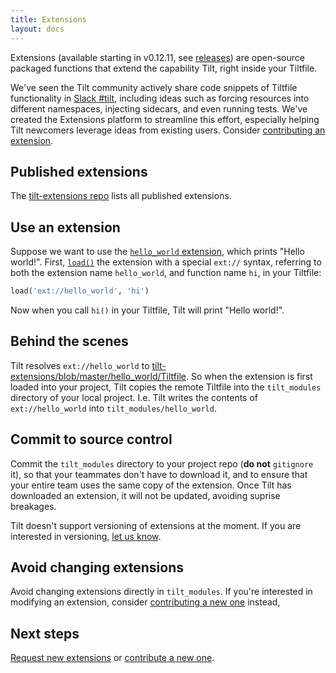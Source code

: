 ```yaml
---
title: Extensions
layout: docs
---
```


Extensions (available starting in v0.12.11, see [releases](https://github.com/tilt-dev/tilt/releases)) are open-source packaged functions that extend the capability Tilt, right inside your Tiltfile.

We've seen the Tilt community actively share code snippets of Tiltfile functionality in [Slack #tilt](https://kubernetes.slack.com/messages/CESBL84MV/), including ideas such as forcing resources into different namespaces, injecting sidecars, and even running tests. We've created the Extensions platform to streamline this effort, especially helping Tilt newcomers leverage ideas from existing users. Consider [contributing an extension](contribute_extension.html).

## Published extensions
The [tilt-extensions repo](https://github.com/tilt-dev/tilt-extensions) lists all published extensions.

## Use an extension
Suppose we want to use the [`hello_world` extension](https://github.com/tilt-dev/tilt-extensions/tree/master/hello_world), which prints "Hello world!". First, [`load()`](api.html#api.load) the extension with a special `ext://` syntax, referring to both the extension name `hello_world`, and function name `hi`,  in your Tiltfile:

```python
load('ext://hello_world', 'hi')
```

Now when you call `hi()` in your Tiltfile, Tilt will print "Hello world!".

## Behind the scenes
Tilt resolves `ext://hello_world` to [tilt-extensions/blob/master/hello_world/Tiltfile](https://github.com/tilt-dev/tilt-extensions/blob/master/hello_world/Tiltfile). So when the extension is first loaded into your project, Tilt copies the remote Tiltfile into the `tilt_modules` directory of your local project. I.e. Tilt writes the contents of `ext://hello_world` into `tilt_modules/hello_world`.

## Commit to source control
Commit the `tilt_modules` directory to your project repo (**do not** `gitignore` it), so that your teammates don't have to download it, and to ensure that your entire team uses the same copy of the extension. Once Tilt has downloaded an extension, it will not be updated, avoiding suprise breakages.

Tilt doesn't support versioning of extensions at the moment. If you are interested in versioning, [let us know](https://github.com/tilt-dev/tilt/issues/3426).

## Avoid changing extensions
Avoid changing extensions directly in `tilt_modules`. If you're interested in modifying an extension, consider [contributing a new one](contribute_extension.html) instead,


## Next steps
[Request new extensions](https://github.com/tilt-dev/tilt/issues) or [contribute a new one](contribute_extension.html).
